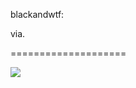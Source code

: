 <!--
id: 287070955
link: http://tumblr.atmos.org/post/287070955/blackandwtf-via
slug: blackandwtf-via
date: Wed Dec 16 2009 21:00:45 GMT-0800 (PST)
publish: 2009-12-016
tags: 
title: blackandwtf:

 via.

-->


blackandwtf:

 via.

====================

![](http://31.media.tumblr.com/tumblr_ktsjekXmhr1qa9b8ro1_400.jpg)

